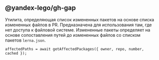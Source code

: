 @yandex-lego/gh-gap
--------------------

Утилита, определяющая список измененных пакетов на основе списка измененных файлов в PR.
Предназначена для использования там, где нет доступа к файловой системе.
Измененные пакеты определяет на основе сопоставления путей до измененных файлов со списком пакетов `lerna.json`.

`affectedPaths = await getAffectedPackages({ owner, repo, number, cached });`